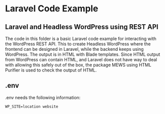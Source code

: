 # Laravel Code Example

## Laravel and Headless WordPress using REST API

The code in this folder is a basic Laravel code example for interacting with the WordPress REST API. 
This to create Headless WordPress where the frontend can be designed in Laravel, while the backend keeps using WordPress. The output is in HTML with Blade templates. Since HTML output from WordPress can contain HTML, and Laravel does not have way to deal with allowing this safely out of the box, the package MEWS using HTML Purifier is used to check the output of  HTML.

## .env

.env needs the following information: 

```
WP_SITE=location website
```


